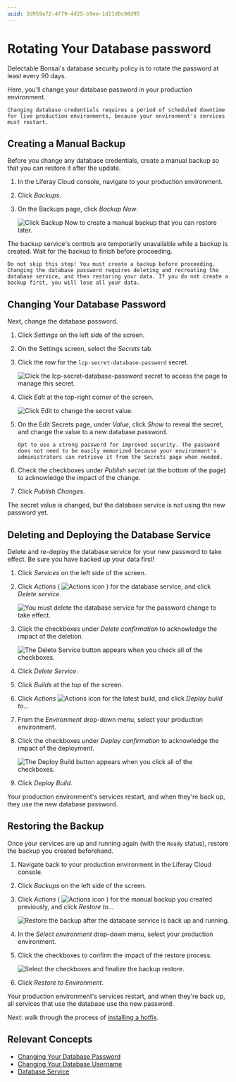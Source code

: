 ```yaml
---
uuid: 3d959a72-4ff9-4d25-b9ee-1d21d0c08d95
---
```


# Rotating Your Database password

Delectable Bonsai's database security policy is to rotate the password at least every 90 days.

Here, you'll change your database password in your production environment.

```{important}
Changing database credentials requires a period of scheduled downtime for live production environments, because your environment's services must restart.
```

## Creating a Manual Backup

Before you change any database credentials, create a manual backup so that you can restore it after the update.

1. In the Liferay Cloud console, navigate to your production environment.

1. Click *Backups*.

1. On the Backups page, click *Backup Now*.

   ![Click Backup Now to create a manual backup that you can restore later.](./rotating-your-database-password/images/01.png)

The backup service's controls are temporarily unavailable while a backup is created. Wait for the backup to finish before proceeding.

```{warning}
Do not skip this step! You must create a backup before proceeding. Changing the database password requires deleting and recreating the database service, and then restoring your data. If you do not create a backup first, you will lose all your data. 
```

## Changing Your Database Password

Next, change the database password.

1. Click *Settings* on the left side of the screen.

1. On the Settings screen, select the *Secrets* tab.

1. Click the row for the `lcp-secret-database-password` secret.

   ![Click the lcp-secret-database-password secret to access the page to manage this secret.](./rotating-your-database-password/images/02.png)

1. Click *Edit* at the top-right corner of the screen.

   ![Click Edit to change the secret value.](./rotating-your-database-password/images/03.png)

1. On the Edit Secrets page, under *Value*, click *Show* to reveal the secret, and change the value to a new database password.

   ```{tip}
   Opt to use a strong password for improved security. The password does not need to be easily memorized because your environment's administrators can retrieve it from the Secrets page when needed.
   ```

1. Check the checkboxes under *Publish secret* (at the bottom of the page) to acknowledge the impact of the change.

1. Click *Publish Changes*.

The secret value is changed, but the database service is not using the new password yet.

## Deleting and Deploying the Database Service

Delete and re-deploy the database service for your new password to take effect. Be sure you have backed up your data first! 

1. Click *Services* on the left side of the screen.

1. Click *Actions* ( ![Actions icon](../../images/icon-actions.png) ) for the database service, and click *Delete service*.

   ![You must delete the database service for the password change to take effect.](./rotating-your-database-password/images/04.png)

1. Click the checkboxes under *Delete confirmation* to acknowledge the impact of the deletion.

   ![The Delete Service button appears when you check all of the checkboxes.](./rotating-your-database-password/images/05.png)

1. Click *Delete Service*.

1. Click *Builds* at the top of the screen.

1. Click *Actions* ![Actions icon](../../images/icon-actions.png) for the latest build, and click *Deploy build to...*

1. From the *Environment* drop-down menu, select your production environment.

1. Click the checkboxes under *Deploy confirmation* to acknowledge the impact of the deployment.

   ![The Deploy Build button appears when you click all of the checkboxes.](./rotating-your-database-password/images/06.png)

1. Click *Deploy Build*.

Your production environment's services restart, and when they're back up, they use the new database password.

## Restoring the Backup

Once your services are up and running again (with the `Ready` status), restore the backup you created beforehand.

1. Navigate back to your production environment in the Liferay Cloud console.

1. Click *Backups* on the left side of the screen.

1. Click *Actions* ( ![Actions icon](../../images/icon-actions.png) ) for the manual backup you created previously, and click *Restore to...*

   ![Restore the backup after the database service is back up and running.](./rotating-your-database-password/images/07.png)

1. In the *Select environment* drop-down menu, select your production environment.

1. Click the checkboxes to confirm the impact of the restore process.

   ![Select the checkboxes and finalize the backup restore.](./rotating-your-database-password/images/08.png)

1. Click *Restore to Environment*.

Your production environment's services restart, and when they're back up, all services that use the database use the new password.

Next: walk through the process of [installing a hotfix](./installing-a-hotfix.md).

## Relevant Concepts

* [Changing Your Database Password](https://learn.liferay.com/web/guest/w/liferay-cloud/platform-services/database-service/changing-your-database-password)
* [Changing Your Database Username](https://learn.liferay.com/web/guest/w/liferay-cloud/platform-services/database-service/changing-your-database-username)
* [Database Service](https://learn.liferay.com/web/guest/w/liferay-cloud/platform-services/database-service/database-service)

